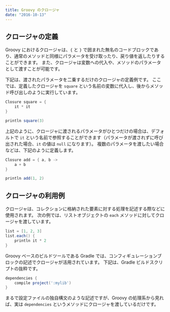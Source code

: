 ```yaml
---
title: Groovy のクロージャ
date: "2016-10-13"
---
```


クロージャの定義
----

Groovy におけるクロージャは、`{` と `}` で囲まれた無名のコードブロックであり、通常のメソッドと同様にパラメータを受け取ったり、戻り値を返したりすることができます。
また、クロージャは変数への代入や、メソッドのパラメータとして渡すことが可能です。

下記は、渡されたパラメータを二乗するだけのクロージャの定義例です。
ここでは、定義したクロージャを `square` という名前の変数に代入し、後からメソッド呼び出しのように実行しています。

```groovy
Closure square = {
    it * it
}

println square(3)
```

上記のように、クロージャに渡されるパラメータがひとつだけの場合は、デフォルトで `it` という名前で参照することができます（パラメータが渡されずに呼び出された場合、`it` の値は `null` になります）。
複数のパラメータを渡したい場合などは、下記のように定義します。

```groovy
Closure add = { a, b ->
    a + b
}

println add(1, 2)
```

クロージャの利用例
----

クロージャは、コレクションに格納された要素に対する処理を記述する際などに使用されます。
次の例では、リストオブジェクトの `each` メソッドに対してクロージャを渡しています。

```groovy
list = [1, 2, 3]
list.each() {
    println it * 2
}
```

Groovy ベースのビルドツールである Gradle では、コンフィギュレーションブロックの記述でクロージャが活用されています。
下記は、Gradle ビルドスクリプトの抜粋です。

```groovy
dependencies {
    compile project(':mylib')
}
```

まるで設定ファイルの独自構文のような記述ですが、Groovy の処理系から見れば、実は `dependencies` というメソッドにクロージャを渡しているだけです。

